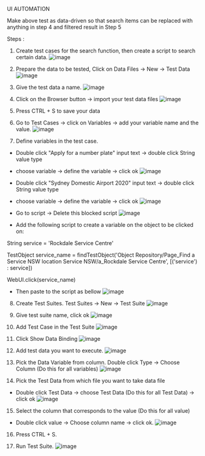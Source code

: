 UI AUTOMATION

Make above test as data-driven so that search items can be replaced with anything in step 4 and filtered result in Step 5 

Steps :
1. Create test cases for the search function, then create a script to search certain data.
![image](https://user-images.githubusercontent.com/107898121/224080985-203bcc2c-b429-445e-a55e-b1334a51e062.png)

2. Prepare the data to be tested, Click on Data Files -> New -> Test Data
![image](https://user-images.githubusercontent.com/107898121/224084104-6b2a61f4-2f2c-47d7-a239-8ed1dcdb9fe8.png)

3. Give the test data a name.
![image](https://user-images.githubusercontent.com/107898121/224084663-edbe8236-ffdf-4d61-8066-a856cb87cb69.png)

4. Click on the Browser button -> import your test data files
![image](https://user-images.githubusercontent.com/107898121/224085313-7f866a01-b99d-4526-ad36-14681742be5a.png)

5. Press CTRL + S to save your data

6. Go to Test Cases -> click on Variables -> add your variable name and the value.
![image](https://user-images.githubusercontent.com/107898121/224085943-252b4dba-89c1-481d-80eb-2c0d47e0b646.png)

7. Define variables in the test case.
* Double click "Apply for a number plate" input text -> double click String value type 
* choose variable -> define the variable -> click ok
![image](https://user-images.githubusercontent.com/107898121/224088413-524d9e81-a8d3-4417-b81f-83795092fa0d.png)

* Double click "Sydney Domestic Airport 2020" input text -> double click String value type
* choose variable -> define the variable -> click ok
![image](https://user-images.githubusercontent.com/107898121/224090268-83c2b71b-05c4-4523-bf11-3b1ef9f1f8f5.png)

* Go to script -> Delete this blocked script
![image](https://user-images.githubusercontent.com/107898121/224091128-3f7b789c-c383-49e4-811b-eb2acd70fc7e.png)

* Add the following script to create a variable on the object to be clicked on:

String service = 'Rockdale Service Centre'

TestObject service_name = findTestObject('Object Repository/Page_Find a Service NSW location  Service NSW/a_Rockdale Service Centre', 
    [('service') : service])

WebUI.click(service_name)

* Then paste to the script as bellow
![image](https://user-images.githubusercontent.com/107898121/224104590-02c87db4-8914-4c6c-aa66-0076352a2bf4.png)

8. Create Test Suites. Test Suites -> New -> Test Suite
![image](https://user-images.githubusercontent.com/107898121/224094036-82e4837e-ecc8-4074-ad3b-90705f0b7aea.png)

9. Give test suite name, click ok
![image](https://user-images.githubusercontent.com/107898121/224094834-4369d236-6c57-4128-8a7e-87c70fd470a9.png)

10. Add Test Case in the Test Suite
![image](https://user-images.githubusercontent.com/107898121/224095966-677fcb6c-2c7a-4bf3-9370-fc33f51da156.png)

11. Click Show Data Binding
![image](https://user-images.githubusercontent.com/107898121/224097270-d858adc0-bdc6-4469-919e-8d0b3a0c0de2.png)

12. Add test data you want to execute.
![image](https://user-images.githubusercontent.com/107898121/224098094-1477ee26-e341-452b-8b4b-f46673959dea.png)

13. Pick the Data Variable from column. Double click Type -> Choose Column (Do this for all variables)
![image](https://user-images.githubusercontent.com/107898121/224099270-85df941b-5694-4fb6-a498-2208f880c128.png)

14. Pick the Test Data from which file you want to take data file
* Double click Test Data -> choose Test Data (Do this for all Test Data) -> click ok
![image](https://user-images.githubusercontent.com/107898121/224101200-87ecf041-3e00-4b74-a321-b6f7120d98b2.png)

15. Select the column that corresponds to the value (Do this for all value)
* Double click value -> Choose column name -> click ok.
![image](https://user-images.githubusercontent.com/107898121/224101780-ca010510-6f89-4087-b2d6-8bc81c2628cf.png)

16. Press CTRL + S.

16. Run Test Suite. 
![image](https://user-images.githubusercontent.com/107898121/224108659-a49a70d7-1eaa-4f35-acf8-e0013836ab8c.png)
